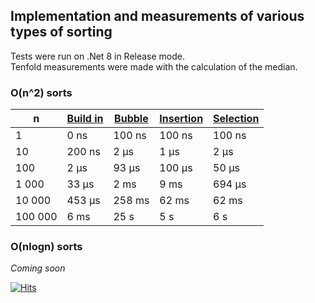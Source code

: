 ## Implementation and measurements of various types of sorting

Tests were run on .Net 8 in Release mode.  
Tenfold measurements were made with the calculation of the median.

### O(n^2) sorts

| n       | [Build in][1] | [Bubble][2] | [Insertion][3] | [Selection][4] |
| ------- | -------- | ------ | --------- | --------- |
| 1       | 0 ns     | 100 ns | 100 ns    | 100 ns    |
| 10      | 200 ns   | 2 μs   | 1 μs      | 2 μs      |
| 100     | 2 μs     | 93 μs  | 100 μs    | 50 μs     |
| 1 000   | 33 μs    | 2 ms   | 9 ms      | 694 μs    |
| 10 000  | 453 μs   | 258 ms | 62 ms     | 62 ms     |
| 100 000 | 6 ms     | 25 s   | 5 s       | 6 s       |

[1]: https://learn.microsoft.com/en-us/dotnet/api/system.collections.generic.list-1.sort?view=net-8.0
[2]: n2/BubbleSort.cs
[3]: n2/InsertionSort.cs
[4]: n2/SelectionSort.cs

### O(nlogn) sorts

*Coming soon*


[![Hits](https://hits.seeyoufarm.com/api/count/incr/badge.svg?url=https%3A%2F%2Fgithub.com%2Fmiptleha%2Fcs-sort&count_bg=%230C7DBD&title_bg=%23555555&icon=&icon_color=%23E7E7E7&title=hits&edge_flat=false)](https://hits.seeyoufarm.com)